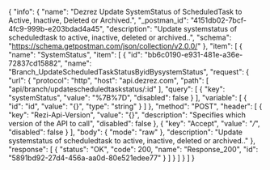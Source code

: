 {
  "info": {
    "name": "Dezrez Update SystemStatus of ScheduledTask to Active, Inactive, Deleted or Archived.",
    "_postman_id": "4151db02-7bcf-4fc9-999b-e203bdad4a45",
    "description": "Update systemstatus of scheduledtask to active, inactive, deleted or archived..",
    "schema": "https://schema.getpostman.com/json/collection/v2.0.0/"
  },
  "item": [
    {
      "name": "SystemStatus",
      "item": [
        {
          "id": "bb6c0190-e931-481e-a36e-72837cd15882",
          "name": "Branch_UpdateScheduledTaskStatusByidBysystemStatus",
          "request": {
            "url": {
              "protocol": "http",
              "host": "api.dezrez.com",
              "path": [
                "api/branch/updatescheduledtaskstatus/:id"
              ],
              "query": [
                {
                  "key": "systemStatus",
                  "value": "%7B%7D",
                  "disabled": false
                }
              ],
              "variable": [
                {
                  "id": "id",
                  "value": "{}",
                  "type": "string"
                }
              ]
            },
            "method": "POST",
            "header": [
              {
                "key": "Rezi-Api-Version",
                "value": "{}",
                "description": "Specifies which version of the API to call",
                "disabled": false
              },
              {
                "key": "Accept",
                "value": "*/*",
                "disabled": false
              }
            ],
            "body": {
              "mode": "raw"
            },
            "description": "Update systemstatus of scheduledtask to active, inactive, deleted or archived.."
          },
          "response": [
            {
              "status": "OK",
              "code": 200,
              "name": "Response_200",
              "id": "5891bd92-27d4-456a-aa0d-80e521edee77"
            }
          ]
        }
      ]
    }
  ]
}